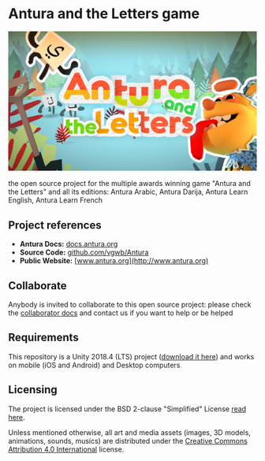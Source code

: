 # Antura and the Letters game

![antura_gametitle](docs/images/antura_gametitle.jpg)

the open source project for the multiple awards winning game "Antura and the Letters" and all its editions: Antura Arabic, Antura Darija, Antura Learn English, Antura Learn French

## Project references

- **Antura Docs:** [docs.antura.org](http://docs.antura.org)
- **Source Code:** [github.com/vgwb/Antura](https://github.com/vgwb/Antura)
- **Public Website:** [www.antura.org](http://www.antura.org)

## Collaborate

Anybody is invited to collaborate to this open source project:
please check the [collaborator docs](https://vgwb.github.io/Antura/Guidelines/Collaborator.html) and contact us if you want to help or be helped

## Requirements

This repository is a Unity 2018.4 (LTS) project ([download it here](https://unity3d.com/get-unity/download/archive)) and works on mobile (iOS and Android) and Desktop computers

## Licensing

The project is licensed under the BSD 2-clause "Simplified" License [read here](LICENSE.md).

Unless mentioned otherwise, all art and media assets (images, 3D models, animations, sounds, musics) are distributed under the [Creative Commons Attribution 4.0 International](http://creativecommons.org/licenses/by/4.0/) license.

